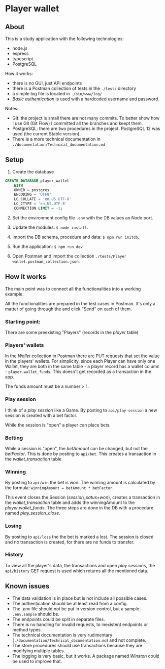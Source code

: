 # Player wallet

## About

This is a study application with the following technologies:
- node.js
- espress
- typescript
- PostgreSQL

How it works:
- there is no GUI, just API endpoints
- there is a Postman collection of tests in the `./tests` directory
- a simple log file is located in `./bin/www/log/`
- *Basic authentication* is used with a hardcoded username and password.

Notes:
- Git: the project is small there are not many commits. To better show how I use Git (Git Flow) I committed all the
  branches and keept them.
- PostgreSQL: there are two procedures in the project. PostgreSQL 12 was used (the current Stable version).
- There is a more technical documentation in `./documentation/Technical_documentation.md`

## Setup

1. Create the database 
```sql
CREATE DATABASE player_wallet
    WITH
    OWNER = postgres
    ENCODING = 'UTF8'
    LC_COLLATE = 'en_US.UTF-8'
    LC_CTYPE = 'en_US.UTF-8'
    CONNECTION LIMIT = -1;
```

2. Set the environment config file `.env` with the DB values an Node port.

3. Update the modules: `$ node install`.

4. Import the DB schema, procedure and data: `$ npm run initdb`.

5. Run the application: `$ npm run dev`

6. Open Postman and import the collection `./tests/Player wallet.postman_collection.json`.


## How it works

The main point was to connect all the functionalities into a working example.

All the functionalities are prepared in the test cases in Postman. It's only a matter
of going through the and click "Send" on each of them.


### Starting point:

There are some preexisting "Players" (records in the *player* table)


### Players' wallets

In the *Wallet* collection in Postman there are PUT requests that set the value in the players' wallets. For 
simplicity, since each Player can have only one Wallet, they are both in the same table - a player record has a wallet
column - `player.wallet_funds`. This doesn't get recorded as a transaction in the app.

The funds amount must be a number > 1.


### Play session

I think of a *play session* like a Game. By posting to `api/play-session` a new session is created with a bet factor.

While the session is "open" a player can place bets.


### Betting

While a session is "open", the *betAmount* can be changed, but not the *betFactor*. This is done by posting to 
`api/bet`. This creates a transaction in the *wallet_transaction* table.


### Winning

By posting to `api/win` the bet is won. The winning amount is calculated by the formula: 
`winningAmount = betAmount * betFactor`.

This event closes the Session (*session_satus=won*), creates a transaction in the *wallet_transaction* table and adds
the winningAmount to the *player.wallet_funds*. The three steps are done in the DB with a procedure named 
*play_session_close*.


### Losing

By posting to `api/lose` the the bet is marked a lost. The session is closed and no transaction is created, for there
are no funds to transfer.


### History

To view all the player's data, the transactions and open *play sessions*, the `api/history` GET request is used which
returns all the mentioned data.


## Known issues

- The data validation is in place but is not include all possible cases.
- The authentication should be at least read from a config.
- The *.env* file should not be put in version control, but a sample `.env.sample` should be.
- The endpoints could be split in separate files.
- There is no handling for invalid requests, to inexistent endpoints or method types.
- The technical documentation is very rudimentary (`./documentation/Technical_documentation.md`) and not complete.
- The store procedures should use transactions because they are modifying multiple tables.
- The logging is very basic, but it works. A package named *Winston* could be used to improve that.